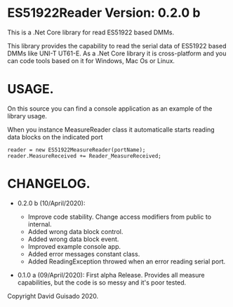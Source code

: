 
# ES51922Reader Version: 0.2.0 b


This is a .Net Core library for read ES51922 based DMMs.

This library provides the capability to read the serial data of ES51922 based DMMs like UNI-T UT61-E. As a .Net Core library it is cross-platform and you can code tools based on it for Windows, Mac Os or Linux.

# USAGE.

On this source you can find a console application as an example of the library usage.

When you instance MeasureReader class it automaticalle starts reading data blocks on the indicated port
    
    reader = new ES51922MeasureReader(portName);
    reader.MeasureReceived += Reader_MeasureReceived;

# CHANGELOG.

* 0.2.0 b (10/April/2020): 
	* Improve code stability. Change access modifiers from public to internal.
	* Added wrong data block control.
	* Added wrong data block event.
	* Improved example console app.
	* Added error messages constant class.
	* Added ReadingException throwed when an error reading serial port.
	
* 0.1.0 a (09/April/2020): First alpha Release. Provides all measure capabilities, but the code is so messy and it's poor tested.

Copyright David Guisado 2020.
